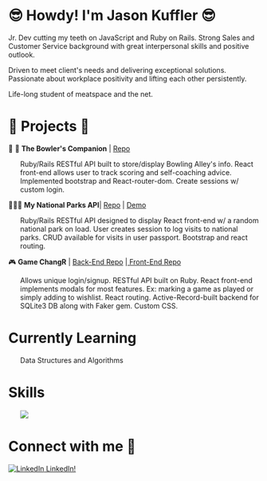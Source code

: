 # :sunglasses: Howdy! I'm Jason Kuffler :sunglasses:

Jr. Dev cutting my teeth on JavaScript and Ruby on Rails. Strong Sales and Customer Service background with great interpersonal skills and positive outlook.

Driven to meet client's needs and delivering exceptional solutions. Passionate about workplace positivity and lifting each other persistently.

Life-long student of meatspace and the net.

# :construction_worker: Projects :construction_worker: 

:construction_worker:  :bowling: <b>The Bowler's Companion</b> | <a href="https://github.com/Jkuffler/bowling/tree/master" rel="noreferrer noopener">Repo</a>
 <ul>
Ruby/Rails RESTful API built to store/display Bowling Alley's info.
React front-end allows user to track scoring and self-coaching advice.
Implemented bootstrap and React-router-dom.
Create sessions w/ custom login.
  </ul>

 :palm_tree::evergreen_tree::deciduous_tree: <b>My National Parks API</b>| <a href="https://github.com/Jkuffler/MyNationalParksAPI" rel="noreferrer noopener">Repo</a> | <a href="https://national-park-app.herokuapp.com/" rel="noreferrer noopener">Demo</a>
  <ul>
Ruby/Rails RESTful API designed to display React front-end w/ a random national park on load.
User creates session to log visits to national parks. 
CRUD available for visits in user passport. 
Bootstrap and react routing.
  </ul>

 :video_game: <b>Game ChangR</b> | <a href="https://github.com/Jkuffler/Phase3GroupProject_Back" rel="noreferrer noopener">Back-End Repo</a> |<a href="https://github.com/Jkuffler/Phase3GroupProject/tree/master/my-app-frontend" rel="noreferrer noopener"> Front-End Repo</a>
 <ul>
Allows unique login/signup.
RESTful API built on Ruby.
React front-end implements modals for most features. Ex: marking a game as played or simply adding to wishlist.
React routing. 
Active-Record-built backend for SQLite3 DB along with Faker gem. 
Custom CSS.
 </ul>
 
# Currently Learning
<ul>Data Structures and Algorithms
</ul>

# Skills
<ul>
<img src="https://cdn.jsdelivr.net/gh/devicons/devicon/icons/javascript/javascript-original.svg" />
</ul>

# Connect with me :calendar:

<a href="https://www.linkedin.com/in/jason-kuffler/detail/contact-info/" rel="noreferrer noopener"><img alt="LinkedIn" src="https://everything-pr.com/wp-content/uploads/2010/01/linkedin-logo.jpg" /> LinkedIn!</a>


<!--
**Jkuffler/Jkuffler** is a ✨ _special_ ✨ repository because its `README.md` (this file) appears on your GitHub profile.

Here are some ideas to get you started:

- 🔭 I’m currently working on ...
- 🌱 I’m currently learning ...
- 👯 I’m looking to collaborate on ...
- 🤔 I’m looking for help with ...
- 💬 Ask me about ...
- 📫 How to reach me: ...
- 😄 Pronouns: ...
- ⚡ Fun fact: ...
-->
